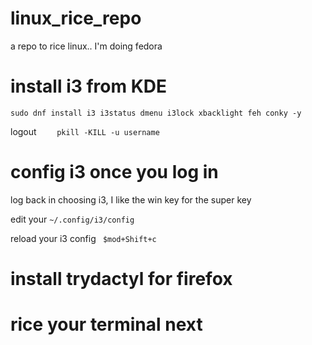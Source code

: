 # linux_rice_repo
a repo to rice linux.. I'm doing fedora

# install i3 from KDE
`sudo dnf install i3 i3status dmenu i3lock xbacklight feh conky -y`

logout
`    pkill -KILL -u username`

# config i3 once you log in

log back in choosing i3, I like the win key for the super key

edit your `~/.config/i3/config`

reload your i3 config ` $mod+Shift+c`

# install trydactyl for firefox

# rice your terminal next
